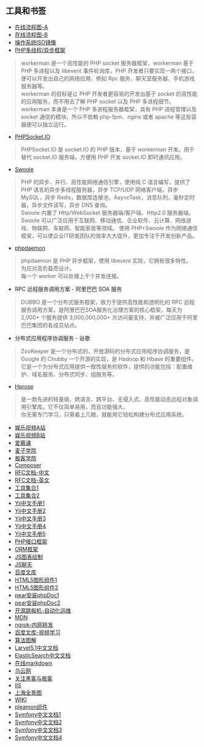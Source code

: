 ﻿## 工具和书签  
  
- [在线流程图-A](https://www.processon.com/diagrams)
- [在线流程图-B](http://jgraph.github.io/mxgraph/javascript/examples/grapheditor/www/index.html])
- [操作系统ISO镜像](http://msdn.itellyou.cn/)
- [PHP多线程/异步框架](http://www.workerman.net/)
> workerman 是一个高性能的 PHP socket 服务器框架，workerman 基于 PHP 多进程以及 libevent 事件轮询库，PHP 开发者只要实现一两个接口，便可以开发出自己的网络应用，例如 Rpc 服务、聊天室服务器、手机游戏服务器等。  
    workerman 的目标是让 PHP 开发者更容易的开发出基于 socket 的高性能的应用服务，而不用去了解 PHP socket 以及 PHP 多进程细节。 workerman 本身是一个 PHP 多进程服务器框架，具有 PHP 进程管理以及 socket 通信的模块，所以不依赖 php-fpm、nginx 或者 apache 等这些容器便可以独立运行。  
  
- [PHPSocket.IO](https://github.com/walkor/phpsocket.io#phpsocketio)
> PHPSocket.IO 是 socket.IO 的 PHP 版本，基于 workerman 开发。用于替代 socket.IO 服务端，方便用 PHP 开发 socket.IO 即时通讯应用。  
  
- [Swoole](http://www.swoole.com/)
> PHP 的异步、并行、高性能网络通信引擎，使用纯 C 语言编写，提供了 PHP 语言的异步多线程服务器，异步 TCP/UDP 网络客户端，异步 MySQL，异步 Redis，数据库连接池，AsyncTask，消息队列，毫秒定时器，异步文件读写，异步 DNS 查询。  
Swoole 内置了 Http/WebSocket 服务器端/客户端、Http2.0 服务器端。  
Swoole 可以广泛应用于互联网、移动通信、企业软件、云计算、网络游戏、物联网、车联网、智能家居等领域。 使用 PHP+Swoole 作为网络通信框架，可以使企业IT研发团队的效率大大提升，更加专注于开发创新产品。  
  
- [phpdaemon](https://daemon.io/)
> phpdaemon 是 PHP 异步框架，使用 libevent 实现，它拥有很多特性。  
为应对高负载而设计。  
每一个 worker 可以处理上千个并发连接。  
  
- RPC 远程服务调用方案 - 阿里巴巴 SOA 服务  
> DUBBO 是一个分布式服务框架，致力于提供高性能和透明化的 RPC 远程服务调用方案，是阿里巴巴SOA服务化治理方案的核心框架，每天为 2,000+ 个服务提供 3,000,000,000+ 次访问量支持，并被广泛应用于阿里巴巴集团的各成员站点。  
  
- 分布式应用程序协调服务 - 谷歌
> ZooKeeper 是一个分布式的，开放源码的分布式应用程序协调服务，是 Google 的 Chubby 一个开源的实现，是 Hadoop 和 Hbase 的重要组件。它是一个为分布式应用提供一致性服务的软件，提供的功能包括：配置维护、域名服务、分布式同步、组服务等。  
  
- [Hprose](http://www.hprose.com/)
> 是一款先进的轻量级、跨语言、跨平台、无侵入式、高性能动态远程对象调用引擎库。它不仅简单易用，而且功能强大。  
你无需专门学习，只需看上几眼，就能用它轻松构建分布式应用系统。  
  
- [娱乐视频A站](http://www.acfun.tv/a/aa4955809)
- [娱乐视频B站](http://www.bilibili.com/)
- [爱慕课](http://www.imooc.com/)
- [麦子学院](http://www.maiziedu.com/)
- [极客学院](http://www.jikexueyuan.com/)
- [Composer](http://www.phpcomposer.com/)
- [RFC文档-中文](http://man.chinaunix.net/develop/rfc/default.htm) 
- [RFC文档-英文](http://www.ietf.org/rfc/)  
- [工具集合1](http://tool.oschina.net/)  
- [工具集合2](http://tool.lu/)  
- [Yii中文手册1](http://www.php100.com/manual/yii/)  
- [Yii中文手册2](http://yii2.techbrood.com/)  
- [Yii中文手册3](http://www.digpage.com/preface.html)  
- [Yii中文手册4](http://www.yiichina.com/doc/guide/2.0/intro-yii)  
- [Yii中文手册5](http://www.yiifans.com/yii2/guide/intro-yii.html) 
- [PHP接口框架](http://www.phalapi.net/)  
- [ORM框架](http://www.notorm.com/)  
- [JS图表绘制](http://www.bootcss.com/p/chart.js/)  
- [JS聊天](http://chatjs.net/)  
- [百度文库](http://wenku.baidu.com/course/list/5)  
- [HTML5图形组件1](http://demo.qunee.com/)  
- [HTML5图形组件2](http://jointjs.com/demos)  
- [pear安装phpDoc1](https://pear.phpdoc.org/)  
- [pear安装phpDoc2](https://www.phpdoc.org/)  
- [开源跳板机-自动化运维](http://www.jumpserver.org/)
- [MDN](https://developer.mozilla.org/en-US/) 
- [ngrok-内网转发](http://www.ngrok.cn/)
- [百度文库-视频学习](http://wenku.baidu.com/course/list/5)
- [算法图解](https://visualgo.net/)
- [Larvel5.1中文文档](http://laravelacademy.org/laravel-docs-5_1)
- [ElasticSearch中文文档](http://es.xiaoleilu.com/)
- [在线markdown](https://www.zybuluo.com/mdeditor)
- [乌云网](http://drops.wooyun.org/)
- [关注黑客与极客](http://www.freebuf.com/)
- [IIS](http://www.ishadowsocks.info/)
- [上海全景图](http://www.bigpixel.cn/)
- [WIKI](http://wiki.pleamon.com/index.php?title=Symfony)
- [pleamon组件](https://git.pleamon.com/explore)
- [Symfony中文文档1](http://symfony.cn/docs/)
- [Symfony中文文档2](http://symfony.newlifeclan.com/)
- [Symfony中文文档3](http://docs.symfony.cn/en/latest/)
- [Symfony中文文档4](http://www.phperz.com/special/71.html)

